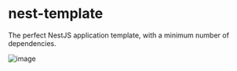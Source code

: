 # nest-template
The perfect NestJS application template, with a minimum number of dependencies.



![image](https://github.com/titsex/nest-template/assets/61911688/71dc772c-d6d9-490b-849d-d0a10039bf47)
